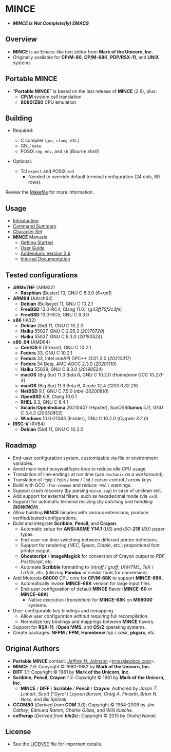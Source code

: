 # MINCE

- **_MINCE Is Not Complete(ly) EMACS_**

## Overview

- **MINCE** is an Emacs-like text editor from **Mark of the Unicorn, Inc.**
- Originally available for **CP/M-80**, **CP/M-68K**, **PDP/RSX-11**, and
  **UNIX** systems

## Portable MINCE

- "**Portable MINCE**" is based on the last release of **MINCE** (_2.6_), plus:
  - **CP/M** system call translation
  - **8080/Z80** CPU emulation

## Building

- Required:

  - C compiler (`gcc`, `clang`, _etc_.)
  - GNU `make`
  - POSIX `cmp`, `env`, and `sh` (_Bourne_ _shell_)

- Optional:
  - Tcl `expect` and POSIX `sed`
    - Needed to override default terminal configuration (24 cols, 80 rows).

Review the [Makefile](/GNUmakefile) for more information.

## Usage

- [Introduction](doc/prgintro.doc)
- [Command Summary](doc/scomm.doc)
- [Character Set](doc/ascii.txt)
- **MINCE** Manuals
  - [Getting Started](manual/MINCE_Install_Guide.pdf)
  - [User Guide](manual/MINCE_User_Guide.pdf)
  - [Addendum: Version 2.6](manual/MINCE_Addendum.pdf)
  - [Internal Documentation](manual/MINCE_Internal_Documentation.pdf)

## Tested configurations

- **ARMv7HF** (ARM32)
  - **Raspbian** (Buster) 10, GNU C 8.3.0 (_6+rpi1_)
- **ARM64** (AArch64)
  - **Debian** (Bullseye) 11, GNU C 10.2.1
  - **FreeBSD** 13.0-RC4, Clang 11.0.1 (_g43ff75f2c3fe_)
  - **FreeBSD** 13.0-RC5, GNU C 9.3.0
- **x86** (IA32)
  - **Debian** (Sid) 11, GNU C 10.2.0
  - **Haiku** 55027, GNU C 2.95.3 (_20170720_)
  - **Haiku** 55027, GNU C 8.3.0 (_20190524_)
- **x86**\_**64** (AMD64)
  - **CentOS** 8 (Stream), GNU C 10.2.1
  - **Fedora** 33, GNU C 10.2.1
  - **Fedora** 33, Intel oneAPI DPC++ 2021.2.0 (_20210317_)
  - **Fedora** 34 Beta, AMD AOCC 2.3.0 (_20201110_)
  - **Haiku** 55029, GNU C 8.3.0 (_20190524_)
  - **macOS** (Big Sur) 11.3 Beta 6, GNU C 10.2.0 (_Homebrew GCC 10.2.0-4_)
  - **macOS** (Big Sur) 11.3 Beta 6, Xcode 12.4 (_1200.0.32.29_)
  - **NetBSD** 9.1, GNU C 7.5.0 (_nb4-20200810_)
  - **OpenBSD** 6.8, Clang 10.0.1
  - **RHEL** 8.3, GNU C 8.4.1
  - **Solaris**/**OpenIndiana** 20210407 (Hipster), SunOS/**illumos** 5.11, GNU
    C 3.4.3 (_20050802_)
  - **Windows** 10.0-21343 (Insider), GNU C 10.2.0 (_Cygwin 3.2.0_)
- **RISC-V** (RV64)
  - **Debian** (Sid) 11, GNU C 10.2.0

## Roadmap

- End-user configuration system, customizable via file or environment variables.
- Avoid main input busywait/spin-loop to reduce idle CPU usage.
- Translation of line-endings at run time (_use_ `dos2unix` _as_ _a_
  _workaround_).
- Translation of `PgUp` / `PgDn` / `Home` / `End` / cursor control / arrow keys.
- Build with GCC `-fno-common` and reduce `-Wall` warnings.
- Support crash recovery (by parsing `mince.swp`) in case of unclean exit.
- Add support for external filters, such as hexadecimal mode (via `xxd`).
- Support for automatic terminal resizing (_by catching and handling
  **SIGWINCH**_).
- Allow building **MINCE** binaries with various extensions; produce
  verified/tested configurations.
- Build and integrate **Scribble**, **Pencil**, and **Crayon**.
  - Automatic setup for **ANSI**/**ASME** _**Y14.1**_ (_US_) and _ISO_-_**216**_
    (_EU_) paper types.
  - End-user run time switching between different printer defintions.
  - Support for rendering (_NEC_, _Epson_, _Diablo_, etc.) proportional font
    printer output.
  - **Ghostscript** / **ImageMagick** for conversion of Crayon output to _PDF_,
    _PostScript_, etc.
  - Automate **Scribble** formatting to (_n_)_roff_ / _groff_, (_X_)_HTML_,
    _TeX_ / _LaTeX_, etc. (utilizing **Pandoc** or similar tools for
    conversion).
- Add Motorola **68000** CPU core for **CP/M-68K** to support **MINCE-68K**.
  - Automatically invoke **MINCE-68K** version for large input files.
  - End-user configuration of default **MINCE** flavor (**MINCE-80** or
    **MINCE-68K**).
    - Native execution (_translation_) for **MINCE-68K** on **M68000** systems.
- User-configurable key bindings and remapping.
  - Allow user configuration _without_ requiring full recompilation.
  - Normalize key bindings and mappings between **MINCE** flavors.
- Support for **RSX-11**, (**Open**)**VMS**, and **OS/2** operating systems.
- Create packages: **NFPM** / **FPM**, **Homebrew** _tap_ / _cask_, **pkgsrc**, etc.

## Original Authors

- **Portable MINCE** contact:
  _[Jeffrey H. Johnson](https://github.com/johnsonjh/pmince)_
  \<[trnsz@pobox.com](mailto:trnsz@pobox.com)\>.
- **MINCE** _2.6_: Copyright © 1980-1982 by **Mark of the Unicorn, Inc.**
- **DIFF** _1.1_: Copyright © 1981 by **Mark of the Unicorn, Inc.**
- **Scribble**, **Pencil**, **Crayon** _1.3_: Copyright © 1981 by **Mark of the
  Unicorn, Inc.**
  - **MINCE** / **DIFF** / **Scribble** / **Pencil** / **Crayon**: Authored by
    _Jason_ _T._ _Linhart_, _Scott_ ("_Gyro_") _Layson_ _Burson_, _Craig_ _A._
    _Finseth_, _Brian_ _N._ _Hess_, and _Bill_ _Spitzak_.
- **CCOM80** (_Derived from **COM** 3.0_): Copyright © 1984-2008 by _Jim_
  _Cathey_, _Edmund_ _Ramm_, _Charlie_ _Gibbs_, and _Willi_ _Kusche_.
- **coffwrap** (_Derived from **bin2c**_): Copyright © 2015 by _Ondrej_ _Novak_.

## License

- See the [LICENSE](/LICENSE.md) file for important details.
